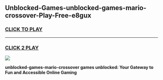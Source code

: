 
## Unblocked-Games-unblocked-games-mario-crossover-Play-Free-e8gux
<h3>
<a href="https://premium76.site?title=unblocked-games-mario-crossover&ref=21A">CLICK TO PLAY</a></h3>
<hr>

<h3>
<a href="https://premium76.site?title=unblocked-games-mario-crossover&ref=21A">CLICK 2 PLAY</a>
  
</h3>

<a href="https://premium76.site?title=unblocked-games-mario-crossover&ref=21A"><img src="https://clearcache.store/games.png"></a>


**unblocked-games-mario-crossover games unblocked: Your Gateway to Fun and Accessible Online Gaming**
